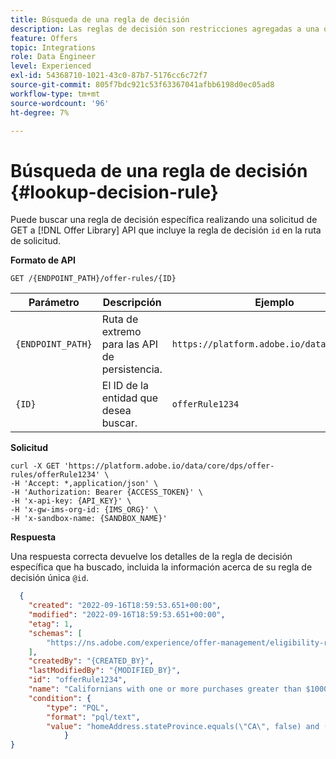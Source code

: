 ```yaml
---
title: Búsqueda de una regla de decisión
description: Las reglas de decisión son restricciones agregadas a una oferta personalizada y aplicadas a un perfil para determinar la elegibilidad.
feature: Offers
topic: Integrations
role: Data Engineer
level: Experienced
exl-id: 54368710-1021-43c0-87b7-5176cc6c72f7
source-git-commit: 805f7bdc921c53f63367041afbb6198d0ec05ad8
workflow-type: tm+mt
source-wordcount: '96'
ht-degree: 7%

---
```


# Búsqueda de una regla de decisión {#lookup-decision-rule}

Puede buscar una regla de decisión específica realizando una solicitud de GET a [!DNL Offer Library] API que incluye la regla de decisión `id` en la ruta de solicitud.

**Formato de API**

```http
GET /{ENDPOINT_PATH}/offer-rules/{ID}
```

| Parámetro | Descripción | Ejemplo |
| --------- | ----------- | ------- |
| `{ENDPOINT_PATH}` | Ruta de extremo para las API de persistencia. | `https://platform.adobe.io/data/core/dps/` |
| `{ID}` | El ID de la entidad que desea buscar. | `offerRule1234` |

**Solicitud**

```shell
curl -X GET 'https://platform.adobe.io/data/core/dps/offer-rules/offerRule1234' \
-H 'Accept: *,application/json' \
-H 'Authorization: Bearer {ACCESS_TOKEN}' \
-H 'x-api-key: {API_KEY}' \
-H 'x-gw-ims-org-id: {IMS_ORG}' \
-H 'x-sandbox-name: {SANDBOX_NAME}'
```

**Respuesta**

Una respuesta correcta devuelve los detalles de la regla de decisión específica que ha buscado, incluida la información acerca de su regla de decisión única `@id`.

```json
  {
    "created": "2022-09-16T18:59:53.651+00:00",
    "modified": "2022-09-16T18:59:53.651+00:00",
    "etag": 1,
    "schemas": [
        "https://ns.adobe.com/experience/offer-management/eligibility-rule;version=0.3"
    ],
    "createdBy": "{CREATED_BY}",
    "lastModifiedBy": "{MODIFIED_BY}",
    "id": "offerRule1234",
    "name": "Californians with one or more purchases greater than $1000",
    "condition": {
        "type": "PQL",
        "format": "pql/text",
        "value": "homeAddress.stateProvince.equals(\"CA\", false) and (select var1 from xEvent where var1.eventType.equals(\"purchase\", true) and (var1.commerce.order.priceTotal = 1000.0 and var1.commerce.order.currencyCode.equals(\"USD\", false)))"
            }
}
```
